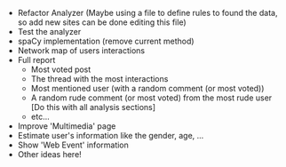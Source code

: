 - Refactor Analyzer (Maybe using a file to define rules to found the data, so
  add new sites can be done editing this file)
- Test the analyzer
- spaCy implementation (remove current method)
- Network map of users interactions
- Full report
  - Most voted post
  - The thread with the most interactions
  - Most mentioned user (with a random comment (or most voted))
  - A random rude comment (or most voted) from the most rude user [Do this with
    all analysis sections]
  - etc...
- Improve 'Multimedia' page
- Estimate user's information like the gender, age, ...
- Show 'Web Event' information
- Other ideas here!
